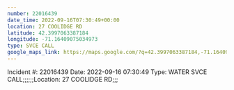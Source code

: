 ```yaml
---
number: 22016439
date_time: 2022-09-16T07:30:49+00:00
location: 27 COOLIDGE RD
latitude: 42.3997063387184
longitude: -71.16409075034973
type: SVCE CALL
google_maps_link: https://maps.google.com/?q=42.3997063387184,-71.16409075034973
---
```


Incident #: 22016439  Date: 2022-09-16 07:30:49   Type: WATER SVCE CALL;;;;;;Location: 27 COOLIDGE RD;;;
